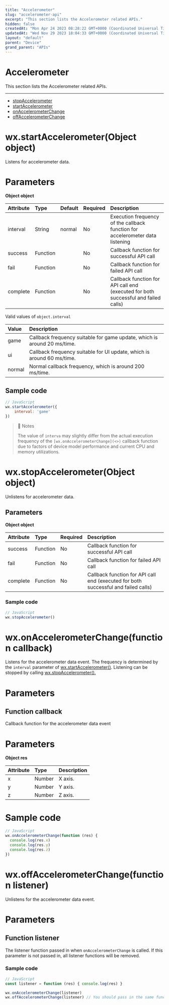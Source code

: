 ```yaml
---
title: "Accelerometer"
slug: "accelerometer-api"
excerpt: "This section lists the Accelerometer related APIs."
hidden: false
createdAt: "Mon Apr 24 2023 08:28:22 GMT+0000 (Coordinated Universal Time)"
updatedAt: "Wed Nov 29 2023 18:04:33 GMT+0000 (Coordinated Universal Time)"
layout: "default"
parent: "Device"
grand_parent: "APIs"
---
```

# Accelerometer 
This section lists the Accelerometer related APIs.
*** 
- [stopAccelerometer](doc:accelerometer-api#wxstopaccelerometerobject-object)
- [startAccelerometer](doc:accelerometer-api#wxstartaccelerometerobject-object)
- [onAccelerometerChange](doc:accelerometer-api#wxonaccelerometerchangefunction-callback)
- [offAccelerometerChange](doc:accelerometer-api#wxoffaccelerometerchangefunction-listener)

# wx.startAccelerometer(Object object)

Listens for accelerometer data.

# Parameters

**Object object**

| Attribute | Type     | Default | Required | Description                                                                        |
| :-------- | :------- | :------ | :------- | :--------------------------------------------------------------------------------- |
| interval  | String   | normal  | No       | Execution frequency of the callback function for accelerometer data listening      |
| success   | Function |         | No       | Callback function for successful API call                                          |
| fail      | Function |         | No       | Callback function for failed API call                                              |
| complete  | Function |         | No       | Callback function for API call end (executed for both successful and failed calls) |

Valid values of `object.interval`

| Value  | Description                                                              |
| :----- | :----------------------------------------------------------------------- |
| game   | Callback frequency suitable for game update, which is around 20 ms/time. |
| ui     | Callback frequency suitable for UI update, which is around 60 ms/time.   |
| normal | Normal callback frequency, which is around 200 ms/time.                  |

## Sample code

```javascript
// JavaScript
wx.startAccelerometer({
	interval: 'game'
})
```

> 📘 Notes
> 
> The value of `interva` may slightly differ from the actual execution frequency of the `[wx.onAccelerometerChange](<>)` callback function due to factors of device model performance and current CPU and memory utilizations.

# wx.stopAccelerometer(Object object)

Unlistens for accelerometer data.

## Parameters

**Object object**

| Attribute | Type     | Required | Description                                                                        |
| :-------- | :------- | :------- | :--------------------------------------------------------------------------------- |
| success   | Function | No       | Callback function for successful API call                                          |
| fail      | Function | No       | Callback function for failed API call                                              |
| complete  | Function | No       | Callback function for API call end (executed for both successful and failed calls) |

### Sample code

```javascript
// JavaScript
wx.stopAccelerometer()
```

# wx.onAccelerometerChange(function callback)

Listens for the accelerometer data event. The frequency is determined by the `interval` parameter of [wx.startAccelerometer()](<>). Listening can be stopped by calling [wx.stopAccelerometer().](<>)

# Parameters

## Function callback

Callback function for the accelerometer data event

# Parameters

**Object res**

| Attribute | Type   | Description |
| :-------- | :----- | :---------- |
| x         | Number | X axis.     |
| y         | Number | Y axis.     |
| z         | Number | Z axis.     |

# Sample code

```javascript
// JavaScript
wx.onAccelerometerChange(function (res) {
  console.log(res.x)
  console.log(res.y)
  console.log(res.z)
})
```

# wx.offAccelerometerChange(function listener)

Unlistens for the accelerometer data event.

# Parameters

## Function listener

The listener function passed in when `onAccelerometerChange` is called. If this parameter is not passed in, all listener functions will be removed.

### Sample code

```javascript
// JavaScript
const listener = function (res) { console.log(res) }

wx.onAccelerometerChange(listener)
wx.offAccelerometerChange(listener) // You should pass in the same function object as for the listener.
```
